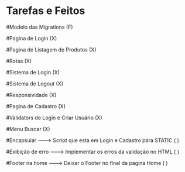 # Tarefas e Feitos

#Modelo das Migrations                                            (F)


#Pagina de Login                                                  (X)


#Pagina de Listagem de Produtos                                   (X)


#Rotas                                                            (X)


#Sistema de Login                                                 (X)


#Sistema de Logout                                                (X)


#Responsividade                                                   (X)

                     
#Pagina de Cadastro                                               (X)


#Validators de Login e Criar Usuário                              (X)


#Menu Buscar                                                      (X)


#Encapsular --->  Script que esta em Login e Cadastro para STATIC ( )


#Exibição de erro ---> Implementar os erros da validação no HTML  ( )


#Footer na home ---> Deixar o Footer no final da pagina Home      ( )